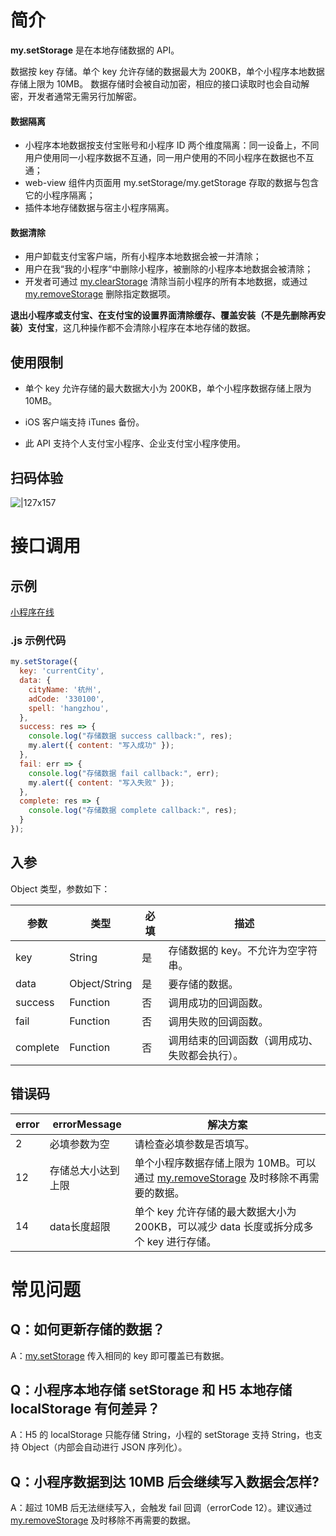 # 简介

**my.setStorage** 是在本地存储数据的 API。

数据按 key 存储。单个 key 允许存储的数据最大为 200KB，单个小程序本地数据存储上限为 10MB。
数据存储时会被自动加密，相应的接口读取时也会自动解密，开发者通常无需另行加解密。

#### 数据隔离
+ 小程序本地数据按支付宝账号和小程序 ID 两个维度隔离：同一设备上，不同用户使用同一小程序数据不互通，同一用户使用的不同小程序在数据也不互通；
+ web-view 组件内页面用 my.setStorage/my.getStorage 存取的数据与包含它的小程序隔离；
+ 插件本地存储数据与宿主小程序隔离。

#### 数据清除
+ 用户卸载支付宝客户端，所有小程序本地数据会被一并清除；
+ 用户在我“我的小程序“中删除小程序，被删除的小程序本地数据会被清除；
+ 开发者可通过 [my.clearStorage](https://opendocs.alipay.com/mini/api/storage) 清除当前小程序的所有本地数据，或通过 [my.removeStorage](https://opendocs.alipay.com/mini/api/of9hze) 删除指定数据项。

**退出小程序或支付宝、在支付宝的设置界面清除缓存、覆盖安装（不是先删除再安装）支付宝**，这几种操作都不会清除小程序在本地存储的数据。

## 使用限制

- 单个 key 允许存储的最大数据大小为 200KB，单个小程序数据存储上限为 10MB。
- iOS 客户端支持 iTunes 备份。

- 此 API 支持个人支付宝小程序、企业支付宝小程序使用。

## 扫码体验

![|127x157](https://gw.alipayobjects.com/zos/skylark-tools/public/files/2903725b254087040533640ca9de06a1.jpeg#align=left&display=inline&height=157&margin=%5Bobject%20Object%5D&originHeight=157&originWidth=127&status=done&style=none&width=127)

# 接口调用

## 示例

[小程序在线](https://opendocs.alipay.com/openbox/mini/opendocs/storage?view=preview&defaultPage=pages/index/index&defaultOpenedFiles=pages/index/index&theme=light)

### .js 示例代码

```javascript
my.setStorage({
  key: 'currentCity',
  data: {
    cityName: '杭州',
    adCode: '330100',
    spell: 'hangzhou',
  },
  success: res => {
    console.log("存储数据 success callback:", res);
    my.alert({ content: "写入成功" });
  },
  fail: err => {
    console.log("存储数据 fail callback:", err);
    my.alert({ content: "写入失败" });
  },
  complete: res => {
    console.log("存储数据 complete callback:", res);
  }
});
```

## 入参

Object 类型，参数如下：

| **参数** | **类型** | **必填** | **描述** |
| --- | --- | --- | --- |
| key | String | 是 | 存储数据的 key。不允许为空字符串。 |
| data | Object/String | 是 | 要存储的数据。 |
| success | Function | 否 | 调用成功的回调函数。 |
| fail | Function | 否 | 调用失败的回调函数。 |
| complete | Function | 否 | 调用结束的回调函数（调用成功、失败都会执行）。 |

## 错误码

| **error** | **errorMessage** | **解决方案** |
| --- | --- | --- |
| 2 | 必填参数为空  |  请检查必填参数是否填写。 | 
| 12 | 存储总大小达到上限 | 单个小程序数据存储上限为 10MB。可以通过 [my.removeStorage](https://opendocs.alipay.com/mini/api/of9hze) 及时移除不再需要的数据。| 
| 14 | data长度超限 | 单个 key 允许存储的最大数据大小为 200KB，可以减少 data 长度或拆分成多个 key 进行存储。| 

# 常见问题

## Q：如何更新存储的数据？
A：[my.setStorage](https://opendocs.alipay.com/mini/api/eocm6v) 传入相同的 key 即可覆盖已有数据。

## Q：小程序本地存储 setStorage 和 H5 本地存储 localStorage 有何差异？
A：H5 的 localStorage 只能存储 String，小程的 setStorage 支持 String，也支持 Object（内部会自动进行 JSON 序列化）。

## Q：小程序数据到达 10MB 后会继续写入数据会怎样?
A：超过 10MB 后无法继续写入，会触发 fail 回调（errorCode 12）。建议通过 [my.removeStorage](https://opendocs.alipay.com/mini/api/of9hze) 及时移除不再需要的数据。